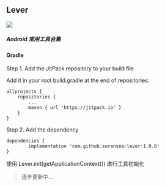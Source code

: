 ## Lever

[![](https://jitpack.io/v/suransea/lever.svg)](https://jitpack.io/#suransea/lever)

##### Android 常用工具合集


#### Gradle

Step 1. Add the JitPack repository to your build file

Add it in your root build.gradle at the end of repositories:

	allprojects {
		repositories {
			...
			maven { url 'https://jitpack.io' }
		}
	}

Step 2. Add the dependency

	dependencies {
	        implementation 'com.github.suransea:lever:1.0.8'
	}



使用 Lever.init(getApplicationContext()) 进行工具初始化


> 逐步更新中...